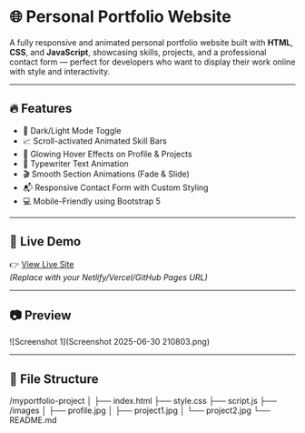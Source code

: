 # 🌐 Personal Portfolio Website

A fully responsive and animated personal portfolio website built with **HTML**, **CSS**, and **JavaScript**, showcasing skills, projects, and a professional contact form — perfect for developers who want to display their work online with style and interactivity.

---

## 🔥 Features

- 🌙 Dark/Light Mode Toggle
- 📈 Scroll-activated Animated Skill Bars
- 🎨 Glowing Hover Effects on Profile & Projects
- 🧠 Typewriter Text Animation
- 🎬 Smooth Section Animations (Fade & Slide)
- 📬 Responsive Contact Form with Custom Styling
- 💻 Mobile-Friendly using Bootstrap 5

---

## 🚀 Live Demo

👉 [View Live Site](https://myportfolio-99.netlify.app/)  
*(Replace with your Netlify/Vercel/GitHub Pages URL)*

---

## 📷 Preview

![Screenshot 1](Screenshot 2025-06-30 210803.png)  

---

## 📁 File Structure

/myportfolio-project
│
├── index.html
├── style.css
├── script.js
├── /images
│ ├── profile.jpg
│ ├── project1.jpg
│ └── project2.jpg
└── README.md

